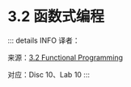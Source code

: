 # 3.2 函数式编程

::: details INFO
译者：

来源：[3.2 Functional Programming](http://www.composingprograms.com/pages/32-functional-programming.html)

对应：Disc 10、Lab 10
:::
